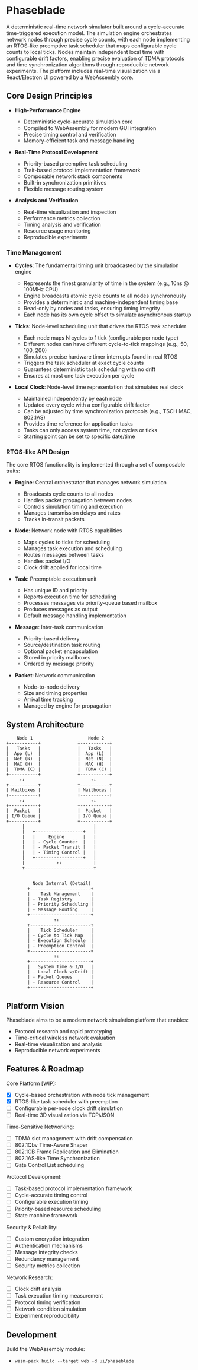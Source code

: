 # Phaseblade

A deterministic real-time network simulator built around a cycle-accurate time-triggered execution model. The simulation engine orchestrates network nodes through precise cycle counts, with each node implementing an RTOS-like preemptive task scheduler that maps configurable cycle counts to local ticks. Nodes maintain independent local time with configurable drift factors, enabling precise evaluation of TDMA protocols and time synchronization algorithms through reproducible network experiments. The platform includes real-time visualization via a React/Electron UI powered by a WebAssembly core.

## Core Design Principles

- **High-Performance Engine**

  - Deterministic cycle-accurate simulation core
  - Compiled to WebAssembly for modern GUI integration
  - Precise timing control and verification
  - Memory-efficient task and message handling

- **Real-Time Protocol Development**

  - Priority-based preemptive task scheduling
  - Trait-based protocol implementation framework
  - Composable network stack components
  - Built-in synchronization primitives
  - Flexible message routing system

- **Analysis and Verification**
  - Real-time visualization and inspection
  - Performance metrics collection
  - Timing analysis and verification
  - Resource usage monitoring
  - Reproducible experiments

### Time Management

- **Cycles**: The fundamental timing unit broadcasted by the simulation engine

  - Represents the finest granularity of time in the system (e.g., 10ns @ 100MHz CPU)
  - Engine broadcasts atomic cycle counts to all nodes synchronously
  - Provides a deterministic and machine-independent timing base
  - Read-only by nodes and tasks, ensuring timing integrity
  - Each node has its own cycle offset to simulate asynchronous startup

- **Ticks**: Node-level scheduling unit that drives the RTOS task scheduler

  - Each node maps N cycles to 1 tick (configurable per node type)
  - Different nodes can have different cycle-to-tick mappings (e.g., 50, 100, 200)
  - Simulates precise hardware timer interrupts found in real RTOS
  - Triggers the task scheduler at exact cycle counts
  - Guarantees deterministic task scheduling with no drift
  - Ensures at most one task execution per cycle

- **Local Clock**: Node-level time representation that simulates real clock
  - Maintained independently by each node
  - Updated every cycle with a configurable drift factor
  - Can be adjusted by time synchronization protocols (e.g., TSCH MAC, 802.1AS)
  - Provides time reference for application tasks
  - Tasks can only access system time, not cycles or ticks
  - Starting point can be set to specific date/time

### RTOS-like API Design

The core RTOS functionality is implemented through a set of composable traits:

- **Engine**: Central orchestrator that manages network simulation

  - Broadcasts cycle counts to all nodes
  - Handles packet propagation between nodes
  - Controls simulation timing and execution
  - Manages transmission delays and rates
  - Tracks in-transit packets

- **Node**: Network node with RTOS capabilities

  - Maps cycles to ticks for scheduling
  - Manages task execution and scheduling
  - Routes messages between tasks
  - Handles packet I/O
  - Clock drift applied for local time

- **Task**: Preemptable execution unit

  - Has unique ID and priority
  - Reports execution time for scheduling
  - Processes messages via priority-queue based mailbox
  - Produces messages as output
  - Default message handling implementation

- **Message**: Inter-task communication

  - Priority-based delivery
  - Source/destination task routing
  - Optional packet encapsulation
  - Stored in priority mailboxes
  - Ordered by message priority

- **Packet**: Network communication
  - Node-to-node delivery
  - Size and timing properties
  - Arrival time tracking
  - Managed by engine for propagation

## System Architecture

```
    Node 1                     Node 2
+-----------+              +-----------+
|   Tasks   |              |   Tasks   |
|  App (L)  |              |  App (L)  |
|  Net (N)  |              |  Net (N)  |
|  MAC (H)  |              |  MAC (H)  |
|  TDMA (C) |              |  TDMA (C) |
+-----------+              +-----------+
     ↑↓                         ↑↓
+-----------+              +-----------+
| Mailboxes |              | Mailboxes |
+-----------+              +-----------+
     ↑↓                         ↑↓
+-----------+              +-----------+
|  Packet   |              |  Packet   |
| I/O Queue |              | I/O Queue |
+-----------+              +-----------+
      |                          |
      |   +------------------+   |
      |   |     Engine       |   |
      |   | - Cycle Counter  |   |
      |   | - Packet Transit |   |
      |   | - Timing Control |   |
      |   +------------------+   |
      |            ↑↓            |
      +--------------------------+


          Node Internal (Detail)
        +-----------------------+
        |    Task Management    |
        | - Task Registry       |
        | - Priority Scheduling |
        | - Message Routing     |
        +-----------------------+
                  ↑↓
        +-----------------------+
        |    Tick Scheduler     |
        | - Cycle to Tick Map   |
        | - Execution Schedule  |
        | - Preemption Control  |
        +-----------------------+
                  ↑↓
        +-----------------------+
        |   System Time & I/O   |
        | - Local Clock w/Drift |
        | - Packet Queues       |
        | - Resource Control    |
        +-----------------------+
```

## Platform Vision

Phaseblade aims to be a modern network simulation platform that enables:

- Protocol research and rapid prototyping
- Time-critical wireless network evaluation
- Real-time visualization and analysis
- Reproducible network experiments

## Features & Roadmap

Core Platform [WIP]:

- [x] Cycle-based orchestration with node tick management
- [x] RTOS-like task scheduler with preemption
- [ ] Configurable per-node clock drift simulation
- [ ] Real-time 3D visualization via TCP/JSON

Time-Sensitive Networking:

- [ ] TDMA slot management with drift compensation
- [ ] 802.1Qbv Time-Aware Shaper
- [ ] 802.1CB Frame Replication and Elimination
- [ ] 802.1AS-like Time Synchronization
- [ ] Gate Control List scheduling

Protocol Development:

- [ ] Task-based protocol implementation framework
- [ ] Cycle-accurate timing control
- [ ] Configurable execution timing
- [ ] Priority-based resource scheduling
- [ ] State machine framework

Security & Reliability:

- [ ] Custom encryption integration
- [ ] Authentication mechanisms
- [ ] Message integrity checks
- [ ] Redundancy management
- [ ] Security metrics collection

Network Research:

- [ ] Clock drift analysis
- [ ] Task execution timing measurement
- [ ] Protocol timing verification
- [ ] Network condition simulation
- [ ] Experiment reproducibility

## Development

Build the WebAssembly module:

- `wasm-pack build --target web -d ui/phaseblade`

